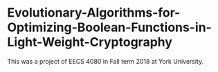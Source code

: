 # Evolutionary-Algorithms-for-Optimizing-Boolean-Functions-in-Light-Weight-Cryptography
This was a project of EECS 4080 in Fall term 2018 at York University.
